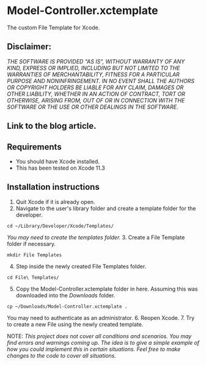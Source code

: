 # Model-Controller.xctemplate
The custom File Template for Xcode.

## Disclaimer:
_THE SOFTWARE IS PROVIDED "AS IS", WITHOUT WARRANTY OF ANY KIND, EXPRESS OR IMPLIED, INCLUDING BUT NOT LIMITED TO THE WARRANTIES OF MERCHANTABILITY, FITNESS FOR A PARTICULAR PURPOSE AND NONINFRINGEMENT. IN NO EVENT SHALL THE AUTHORS OR COPYRIGHT HOLDERS BE LIABLE FOR ANY CLAIM, DAMAGES OR OTHER LIABILITY, WHETHER IN AN ACTION OF CONTRACT, TORT OR OTHERWISE, ARISING FROM, OUT OF OR IN CONNECTION WITH THE SOFTWARE OR THE USE OR OTHER DEALINGS IN THE SOFTWARE._

## Link to the blog article.

## Requirements
- You should have Xcode installed.
- This has been tested on Xcode 11.3

## Installation instructions
1. Quit Xcode if it is already open.
2. Navigate to the user's library folder and create a template folder for the developer. 
```SHELL
cd ~/Library/Developer/Xcode/Templates/
```
_You may need to create the templates folder._
3. Create a File Template folder if necessary.
```SHELL
mkdir File Templates
```
4. Step inside the newly created File Templates folder.
```SHELL
cd File\ Templates/
```
5. Copy the Model-Controller.xctemplate folder in here. Assuming this was downloaded into the _Downloads_ folder. 
```SHELL
cp ~/Downloads/Model-Controller.xctemplate .
```
You may need to authenticate as an administrator.
6. Reopen Xcode. 
7. Try to create a new File using the newly created template.

NOTE:
*This project does not cover all conditions and scenarios. You may find errors and warnings coming up. 
The idea is to give a simple example of how you could implement this in 
certain situations. Feel free to make changes to the code to cover all situations.*
